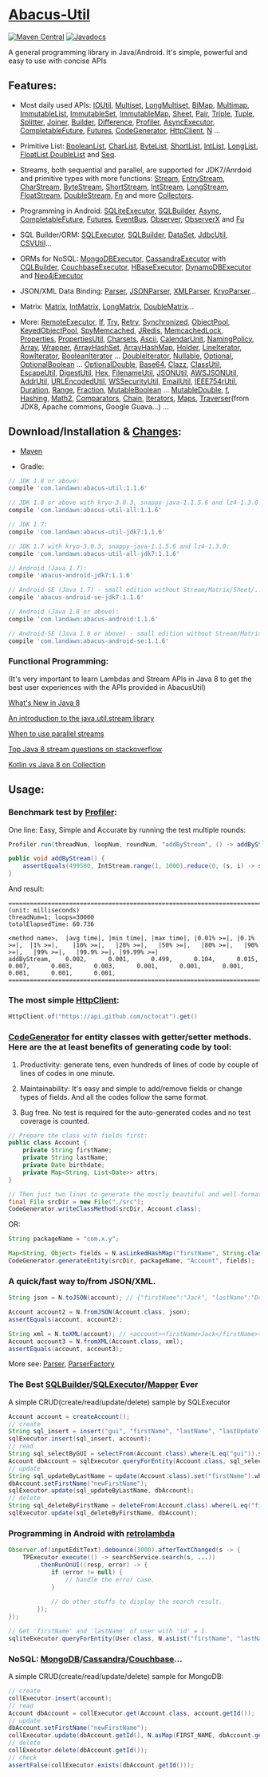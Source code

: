 # [Abacus-Util](http://www.landawn.com)

[![Maven Central](https://img.shields.io/maven-central/v/com.landawn/abacus-util.svg)](https://maven-badges.herokuapp.com/maven-central/com.landawn/abacus-util/)
[![Javadocs](https://www.javadoc.io/badge/com.landawn/abacus-util-all.svg)](https://www.javadoc.io/doc/com.landawn/abacus-util)

A general programming library in Java/Android. It's simple, powerful and easy to use with concise APIs

## Features:

* Most daily used APIs: [IOUtil][], [Multiset][], [LongMultiset][], [BiMap][], [Multimap][], [ImmutableList][], [ImmutableSet][], [ImmutableMap][], [Sheet][], [Pair][], [Triple][], [Tuple][], [Splitter][], [Joiner][], [Builder][], [Difference][], [Profiler][], [AsyncExecutor][], [CompletableFuture][], [Futures][], [CodeGenerator][], [HttpClient][], [N][] ...

* Primitive List: [BooleanList][], [CharList][], [ByteList][], [ShortList][], [IntList][], [LongList][], [FloatList][],[DoubleList][] and [Seq][].

* Streams, both sequential and parallel, are supported for JDK7/Anrdoid and primitive types with more functions: [Stream][], [EntryStream][], [CharStream][], [ByteStream][], [ShortStream][], [IntStream][], [LongStream][], [FloatStream][], [DoubleStream][], [Fn][] and more [Collectors][].

* Programming in Android: [SQLiteExecutor][], [SQLBuilder][], [Async][], [CompletableFuture][CompletableFuture_Android], [Futures][Futures_Android], [EventBus][], [Observer][], [ObserverX][] and [Fu][]

* SQL Builder/ORM: [SQLExecutor][], [SQLBuilder][], [DataSet][], [JdbcUtil][], [CSVUtil][]...

* ORMs for NoSQL: [MongoDBExecutor][], [CassandraExecutor][] with [CQLBuilder][], [CouchbaseExecutor][], [HBaseExecutor][], [DynamoDBExecutor][] and [Neo4jExecutor][]

* JSON/XML Data Binding: [Parser][], [JSONParser][], [XMLParser][], [KryoParser][]...

* Matrix: [Matrix][], [IntMatrix][], [LongMatrix][], [DoubleMatrix][]...

* More: [RemoteExecutor](https://static.javadoc.io/com.landawn/abacus-util/1.1.6/com/landawn/abacus/util/RemoteExecutor.html),
[If](https://static.javadoc.io/com.landawn/abacus-util/1.1.6/com/landawn/abacus/util/If.html),
[Try](https://static.javadoc.io/com.landawn/abacus-util/1.1.6/com/landawn/abacus/util/Try.html),
[Retry](https://static.javadoc.io/com.landawn/abacus-util/1.1.6/com/landawn/abacus/util/Retry.html),
[Synchronized](https://static.javadoc.io/com.landawn/abacus-util/1.1.6/com/landawn/abacus/util/Synchronized.html),
[ObjectPool](https://static.javadoc.io/com.landawn/abacus-util/1.1.6/com/landawn/abacus/pool/ObjectPool.html),
[KeyedObjectPool](https://static.javadoc.io/com.landawn/abacus-util/1.1.6/com/landawn/abacus/pool/KeyedObjectPool.html),
[SpyMemcached](https://static.javadoc.io/com.landawn/abacus-util/1.1.6/com/landawn/abacus/cache/SpyMemcached.html),
[JRedis](https://static.javadoc.io/com.landawn/abacus-util/1.1.6/com/landawn/abacus/cache/JRedis.html),
[MemcachedLock](https://static.javadoc.io/com.landawn/abacus-util/1.1.6/com/landawn/abacus/util/MemcachedLock.html),
[Properties](https://static.javadoc.io/com.landawn/abacus-util/1.1.6/com/landawn/abacus/util/Properties.html),
[PropertiesUtil](https://static.javadoc.io/com.landawn/abacus-util/1.1.6/com/landawn/abacus/util/PropertiesUtil.html),
[Charsets](https://static.javadoc.io/com.landawn/abacus-util/1.1.6/com/landawn/abacus/util/Charsets.html),
[Ascii](https://static.javadoc.io/com.landawn/abacus-util/1.1.6/com/landawn/abacus/util/Ascii.html),
[CalendarUnit](https://static.javadoc.io/com.landawn/abacus-util/1.1.6/com/landawn/abacus/util/CalendarUnit.html),
[NamingPolicy](https://static.javadoc.io/com.landawn/abacus-util/1.1.6/com/landawn/abacus/util/NamingPolicy.html),
[Array](https://static.javadoc.io/com.landawn/abacus-util/1.1.6/com/landawn/abacus/util/Array.html),
[Wrapper](https://static.javadoc.io/com.landawn/abacus-util/1.1.6/com/landawn/abacus/util/Wrapper.html),
[ArrayHashSet](https://static.javadoc.io/com.landawn/abacus-util/1.1.6/com/landawn/abacus/util/ArrayHashSet.html),
[ArrayHashMap](https://static.javadoc.io/com.landawn/abacus-util/1.1.6/com/landawn/abacus/util/ArrayHashMap.html),
[Holder](https://static.javadoc.io/com.landawn/abacus-util/1.1.6/com/landawn/abacus/util/Holder.html),
[LineIterator](https://static.javadoc.io/com.landawn/abacus-util/1.1.6/com/landawn/abacus/util/LineIterator.html),
[RowIterator](https://static.javadoc.io/com.landawn/abacus-util/1.1.6/com/landawn/abacus/util/RowIterator.html),
[BooleanIterator](https://static.javadoc.io/com.landawn/abacus-util/1.1.6/com/landawn/abacus/util/BooleanIterator.html)
...
[DoubleIterator](https://static.javadoc.io/com.landawn/abacus-util/1.1.6/com/landawn/abacus/util/DoubleIterator.html),
[Nullable](https://static.javadoc.io/com.landawn/abacus-util/1.1.6/com/landawn/abacus/util/Nullable.html),
[Optional](https://static.javadoc.io/com.landawn/abacus-util/1.1.6/com/landawn/abacus/util/Optional.html),
[OptionalBoolean](https://static.javadoc.io/com.landawn/abacus-util/1.1.6/com/landawn/abacus/util/OptionalBoolean.html)
...
[OptionalDouble](https://static.javadoc.io/com.landawn/abacus-util/1.1.6/com/landawn/abacus/util/OptionalDouble.html),
[Base64](https://static.javadoc.io/com.landawn/abacus-util/1.1.6/com/landawn/abacus/util/Base64.html),
[Clazz](https://static.javadoc.io/com.landawn/abacus-util/1.1.6/com/landawn/abacus/util/Clazz.html),
[ClassUtil](https://static.javadoc.io/com.landawn/abacus-util/1.1.6/com/landawn/abacus/util/ClassUtil.html),
[EscapeUtil](https://static.javadoc.io/com.landawn/abacus-util/1.1.6/com/landawn/abacus/util/EscapeUtil.html),
[DigestUtil](https://static.javadoc.io/com.landawn/abacus-util/1.1.6/com/landawn/abacus/util/DigestUtil.html),
[Hex](https://static.javadoc.io/com.landawn/abacus-util/1.1.6/com/landawn/abacus/util/Hex.html),
[FilenameUtil](https://static.javadoc.io/com.landawn/abacus-util/1.1.6/com/landawn/abacus/util/FilenameUtil.html),
[JSONUtil](https://static.javadoc.io/com.landawn/abacus-util/1.1.6/com/landawn/abacus/util/JSONUtil.html),
[AWSJSONUtil](https://static.javadoc.io/com.landawn/abacus-util/1.1.6/com/landawn/abacus/util/AWSJSONUtil.html),
[AddrUtil](https://static.javadoc.io/com.landawn/abacus-util/1.1.6/com/landawn/abacus/util/AddrUtil.html),
[URLEncodedUtil](https://static.javadoc.io/com.landawn/abacus-util/1.1.6/com/landawn/abacus/util/URLEncodedUtil.html),
[WSSecurityUtil](https://static.javadoc.io/com.landawn/abacus-util/1.1.6/com/landawn/abacus/util/WSSecurityUtil.html),
[EmailUtil](https://static.javadoc.io/com.landawn/abacus-util/1.1.6/com/landawn/abacus/util/EmailUtil.html),
[IEEE754rUtil](https://static.javadoc.io/com.landawn/abacus-util/1.1.6/com/landawn/abacus/util/IEEE754rUtil.html),
[Duration](https://static.javadoc.io/com.landawn/abacus-util/1.1.6/com/landawn/abacus/util/Duration.html),
[Range](https://static.javadoc.io/com.landawn/abacus-util/1.1.6/com/landawn/abacus/util/Range.html),
[Fraction](https://static.javadoc.io/com.landawn/abacus-util/1.1.6/com/landawn/abacus/util/Fraction.html),
[MutableBoolean](https://static.javadoc.io/com.landawn/abacus-util/1.1.6/com/landawn/abacus/util/MutableBoolean.html)
...
[MutableDouble](https://static.javadoc.io/com.landawn/abacus-util/1.1.6/com/landawn/abacus/util/MutableDouble.html),
[f](https://static.javadoc.io/com.landawn/abacus-util/1.1.6/com/landawn/abacus/util/f.html),
[Hashing](https://static.javadoc.io/com.landawn/abacus-util/1.1.6/com/landawn/abacus/hash/Hashing.html),
[Math2](https://static.javadoc.io/com.landawn/abacus-util/1.1.6/com/landawn/abacus/util/Math2.html),
[Comparators](https://static.javadoc.io/com.landawn/abacus-util/1.1.6/com/landawn/abacus/util/Comparators.html),
[Chain](https://static.javadoc.io/com.landawn/abacus-util/1.1.6/com/landawn/abacus/util/Chain.html),
[Iterators](https://static.javadoc.io/com.landawn/abacus-util/1.1.6/com/landawn/abacus/util/Iterators.html),
[Maps](https://static.javadoc.io/com.landawn/abacus-util/1.1.6/com/landawn/abacus/util/Maps.html),
[Traverser](https://static.javadoc.io/com.landawn/abacus-util/1.1.6/com/landawn/abacus/util/Traverser.html)(from JDK8, Apache commons, Google Guava...) ...


## Download/Installation & [Changes](https://github.com/landawn/AbacusUtil/blob/master/CHANGES.md):

* [Maven](http://search.maven.org/#search%7Cga%7C1%7Cg%3A%22com.landawn%22)

* Gradle:
```gradle
// JDK 1.8 or above:
compile 'com.landawn:abacus-util:1.1.6'

// JDK 1.8 or above with kryo-3.0.3, snappy-java-1.1.5.6 and lz4-1.3.0:
compile 'com.landawn:abacus-util-all:1.1.6'

// JDK 1.7:
compile 'com.landawn:abacus-util-jdk7:1.1.6'

// JDK 1.7 with kryo-3.0.3, snappy-java-1.1.5.6 and lz4-1.3.0:
compile 'com.landawn:abacus-util-all-jdk7:1.1.6'

// Android (Java 1.7):
compile 'abacus-android-jdk7:1.1.6'

// Android-SE (Java 1.7) - small edition without Stream/Matrix/Sheet/...:
compile 'abacus-android-se-jdk7:1.1.6'

// Android (Java 1.8 or above):
compile 'com.landawn:abacus-android:1.1.6'

// Android-SE (Java 1.8 or above) - small edition without Stream/Matrix/Sheet/...:
compile 'com.landawn:abacus-android-se:1.1.6'
```
### Functional Programming:
(It's very important to learn Lambdas and Stream APIs in Java 8 to get the best user experiences with the APIs provided in AbacusUtil)

[What's New in Java 8](https://leanpub.com/whatsnewinjava8/read)

[An introduction to the java.util.stream library](https://www.ibm.com/developerworks/library/j-java-streams-1-brian-goetz/index.html)

[When to use parallel streams](http://gee.cs.oswego.edu/dl/html/StreamParallelGuidance.html)

[Top Java 8 stream questions on stackoverflow](./Top_java_8_stream_questions_so.md)

[Kotlin vs Java 8 on Collection](./Java_Kotlin.md)


## Usage:

### Benchmark test by [Profiler][]:

One line: Easy, Simple and Accurate by running the test multiple rounds:
```java
Profiler.run(threadNum, loopNum, roundNum, "addByStream", () -> addByStream()).printResult();

public void addByStream() {
    assertEquals(499500, IntStream.range(1, 1000).reduce(0, (s, i) -> s += i));
}

```
And result:
```
========================================================================================================================
(unit: milliseconds)
threadNum=1; loops=30000
totalElapsedTime: 60.736

<method name>,  |avg time|, |min time|, |max time|, |0.01% >=|, |0.1% >=|,  |1% >=|,    |10% >=|,   |20% >=|,   |50% >=|,   |80% >=|,   |90% >=|,   |99% >=|,   |99.9% >=|, |99.99% >=|
addByStream,    0.002,      0.001,      0.499,      0.104,      0.015,      0.007,      0.003,      0.003,      0.001,      0.001,      0.001,      0.001,      0.001,      0.001,      
========================================================================================================================
```
### The most simple [HttpClient][]:

```java
HttpClient.of("https://api.github.com/octocat").get()
```

### [CodeGenerator](https://static.javadoc.io/com.landawn/abacus-util/1.1.6/com/landawn/abacus/util/CodeGenerator.html) for entity classes with getter/setter methods. Here are the at least benefits of generating code by tool:

1. Productivity: generate tens, even hundreds of lines of code by couple of lines of codes in one minute.

2. Maintainability: It's easy and simple to add/remove fields or change types of fields. And all the codes follow the same format.

3. Bug free. No test is required for the auto-generated codes and no test coverage is counted. 

```java
// Prepare the class with fields first:
public class Account {
    private String firstName;
    private String lastName;
    private Date birthdate;
    private Map<String, List<Date>> attrs;
}

// Then just two lines to generate the mostly beautiful and well-formatted entity class:
final File srcDir = new File("./src");
CodeGenerator.writeClassMethod(srcDir, Account.class);
```
OR:

```java
String packageName = "com.x.y";

Map<String, Object> fields = N.asLinkedHashMap("firstName", String.class, "lastName", String.class, "birthdate", Date.class, "attrs", "Map<String, List<java.sql.Date>>");
CodeGenerator.generateEntity(srcDir, packageName, "Account", fields);
```

### A quick/fast way to/from JSON/XML.
```java
String json = N.toJSON(account); // {"firstName":"Jack", "lastName":"Do", "birthDate":1495815803177}

Account account2 = N.fromJSON(Account.class, json);
assertEquals(account, account2);

String xml = N.toXML(account); // <account><firstName>Jack</firstName><lastName>Do</lastName><birthDate>1495815803177</birthDate></account>
Account account3 = N.fromXML(Account.class, xml);
assertEquals(account, account3);
```

More see: [Parser](https://static.javadoc.io/com.landawn/abacus-util/1.1.6/com/landawn/abacus/parser/Parser.html), [ParserFactory](https://static.javadoc.io/com.landawn/abacus-util/1.1.6/com/landawn/abacus/parser/ParserFactory.html)

### The Best [SQLBuilder][]/[SQLExecutor][]/[Mapper] Ever
A simple CRUD(create/read/update/delete) sample by SQLExecutor

```java
Account account = createAccount();
// create
String sql_insert = insert("gui", "firstName", "lastName", "lastUpdateTime").into(Account.class).sql();
sqlExecutor.insert(sql_insert, account);
// read
String sql_selectByGUI = selectFrom(Account.class).where(L.eq("gui")).sql();
Account dbAccount = sqlExecutor.queryForEntity(Account.class, sql_selectByGUI, account);
// update
String sql_updateByLastName = update(Account.class).set("firstName").where(L.eq("lastName")).sql();
dbAccount.setFirstName("newFirstName");
sqlExecutor.update(sql_updateByLastName, dbAccount);
// delete
String sql_deleteByFirstName = deleteFrom(Account.class).where(L.eq("firstName)).sql();
sqlExecutor.update(sql_deleteByFirstName, dbAccount);
```

### Programming in Android with [retrolambda](https://github.com/orfjackal/retrolambda)

```java
Observer.of(inputEditText).debounce(3000).afterTextChanged(s -> {
    TPExecutor.execute(() -> searchService.search(s, ...))
        .thenRunOnUI((resp, error) -> {
            if (error != null) {
                // handle the error case.
            }
            
            // do other stuffs to display the search result.            
        });
});

// Get 'firstName' and 'lastName' of user with 'id' = 1.             
sqliteExecutor.queryForEntity(User.class, N.asList("firstName", "lastName"), eq("id", 1));
```

### NoSQL: [MongoDB][MongoDBExecutor]/[Cassandra][CassandraExecutor]/[Couchbase][CouchbaseExecutor]...
A simple CRUD(create/read/update/delete) sample for MongoDB:
```java
// create
collExecutor.insert(account);
// read
Account dbAccount = collExecutor.get(Account.class, account.getId());
// update
dbAccount.setFirstName("newFirstName");
collExecutor.update(dbAccount.getId(), N.asMap(FIRST_NAME, dbAccount.getFirstName()));
// delete
collExecutor.delete(dbAccount.getId());
// check
assertFalse(collExecutor.exists(dbAccount.getId()));
```


[IOUtil]: https://static.javadoc.io/com.landawn/abacus-util/1.1.6/com/landawn/abacus/util/IOUtil.html
[Multiset]: https://static.javadoc.io/com.landawn/abacus-util/1.1.6/com/landawn/abacus/util/Multiset.html
[LongMultiset]: https://static.javadoc.io/com.landawn/abacus-util/1.1.6/com/landawn/abacus/util/LongMultiset.html
[BiMap]: https://static.javadoc.io/com.landawn/abacus-util/1.1.6/com/landawn/abacus/util/BiMap.html
[Multimap]: https://static.javadoc.io/com.landawn/abacus-util/1.1.6/com/landawn/abacus/util/Multimap.html
[ImmutableList]: https://static.javadoc.io/com.landawn/abacus-util/1.1.6/com/landawn/abacus/util/ImmutableList.html
[ImmutableSet]: https://static.javadoc.io/com.landawn/abacus-util/1.1.6/com/landawn/abacus/util/ImmutableSet.html
[ImmutableMap]: https://static.javadoc.io/com.landawn/abacus-util/1.1.6/com/landawn/abacus/util/ImmutableMap.html
[Sheet]: https://static.javadoc.io/com.landawn/abacus-util/1.1.6/com/landawn/abacus/util/Sheet.html
[Pair]: https://static.javadoc.io/com.landawn/abacus-util/1.1.6/com/landawn/abacus/util/Pair.html
[Triple]: https://static.javadoc.io/com.landawn/abacus-util/1.1.6/com/landawn/abacus/util/Triple.html
[Tuple]: https://static.javadoc.io/com.landawn/abacus-util/1.1.6/com/landawn/abacus/util/Tuple.html
[Splitter]: https://static.javadoc.io/com.landawn/abacus-util/1.1.6/com/landawn/abacus/util/Splitter.html
[Joiner]: https://static.javadoc.io/com.landawn/abacus-util/1.1.6/com/landawn/abacus/util/Joiner.html
[Builder]: https://static.javadoc.io/com.landawn/abacus-util/1.1.6/com/landawn/abacus/util/Builder.html
[Difference]: https://static.javadoc.io/com.landawn/abacus-util/1.1.6/com/landawn/abacus/util/Difference.html
[Profiler]: https://static.javadoc.io/com.landawn/abacus-util/1.1.6/com/landawn/abacus/util/Profiler.html
[AsyncExecutor]: https://static.javadoc.io/com.landawn/abacus-util/1.1.6/com/landawn/abacus/util/AsyncExecutor.html
[CompletableFuture]: https://static.javadoc.io/com.landawn/abacus-util/1.1.6/com/landawn/abacus/util/CompletableFuture.html
[Futures]: https://static.javadoc.io/com.landawn/abacus-util/1.1.6/com/landawn/abacus/util/Futures.html
[CodeGenerator]: https://static.javadoc.io/com.landawn/abacus-util/1.1.6/com/landawn/abacus/util/CodeGenerator.html
[HttpClient]: https://static.javadoc.io/com.landawn/abacus-util/1.1.6/com/landawn/abacus/http/HttpClient.html
[N]:https://static.javadoc.io/com.landawn/abacus-util/1.1.6/com/landawn/abacus/util/N.html

[BooleanList]: https://static.javadoc.io/com.landawn/abacus-util/1.1.6/com/landawn/abacus/util/BooleanList.html
[CharList]: https://static.javadoc.io/com.landawn/abacus-util/1.1.6/com/landawn/abacus/util/CharList.html
[ByteList]: https://static.javadoc.io/com.landawn/abacus-util/1.1.6/com/landawn/abacus/util/ByteList.html
[ShortList]: https://static.javadoc.io/com.landawn/abacus-util/1.1.6/com/landawn/abacus/util/ShortList.html
[IntList]: https://static.javadoc.io/com.landawn/abacus-util/1.1.6/com/landawn/abacus/util/IntList.html
[LongList]: https://static.javadoc.io/com.landawn/abacus-util/1.1.6/com/landawn/abacus/util/LongList.html
[FloatList]: https://static.javadoc.io/com.landawn/abacus-util/1.1.6/com/landawn/abacus/util/FloatList.html
[DoubleList]: https://static.javadoc.io/com.landawn/abacus-util/1.1.6/com/landawn/abacus/util/DoubleList.html
[Seq]: https://static.javadoc.io/com.landawn/abacus-util/1.1.6/com/landawn/abacus/util/Seq.html

[Stream]: https://static.javadoc.io/com.landawn/abacus-util/1.1.6/com/landawn/abacus/util/stream/Stream.html
[EntryStream]: https://static.javadoc.io/com.landawn/abacus-util/1.1.6/com/landawn/abacus/util/stream/EntryStream.html
[CharStream]: https://static.javadoc.io/com.landawn/abacus-util/1.1.6/com/landawn/abacus/util/stream/CharStream.html
[ByteStream]: https://static.javadoc.io/com.landawn/abacus-util/1.1.6/com/landawn/abacus/util/stream/ByteStream.html
[ShortStream]: https://static.javadoc.io/com.landawn/abacus-util/1.1.6/com/landawn/abacus/util/stream/ShortStream.html
[IntStream]: https://static.javadoc.io/com.landawn/abacus-util/1.1.6/com/landawn/abacus/util/stream/IntStream.html
[LongStream]: https://static.javadoc.io/com.landawn/abacus-util/1.1.6/com/landawn/abacus/util/stream/LongStream.html
[FloatStream]: https://static.javadoc.io/com.landawn/abacus-util/1.1.6/com/landawn/abacus/util/stream/FloatStream.html
[DoubleStream]: https://static.javadoc.io/com.landawn/abacus-util/1.1.6/com/landawn/abacus/util/stream/DoubleStream.html
[Fn]: https://static.javadoc.io/com.landawn/abacus-util/1.1.6/com/landawn/abacus/util/Fn.html
[Collectors]: https://static.javadoc.io/com.landawn/abacus-util/1.1.6/com/landawn/abacus/util/stream/Collectors.html

[SQLiteExecutor]: https://static.javadoc.io/com.landawn/abacus-util/1.1.6/com/landawn/abacus/android/util/SQLiteExecutor.html
[SQLBuilder]: https://static.javadoc.io/com.landawn/abacus-util/1.1.6/com/landawn/abacus/util/SQLBuilder.html
[Async]: https://static.javadoc.io/com.landawn/abacus-util/1.1.6/com/landawn/abacus/android/util/Async.html
[CompletableFuture_Android]: https://static.javadoc.io/com.landawn/abacus-util/1.1.6/com/landawn/abacus/android/util/CompletableFuture.html
[Futures_Android]: https://static.javadoc.io/com.landawn/abacus-util/1.1.6/com/landawn/abacus/android/util/Futures.html
[EventBus]: https://static.javadoc.io/com.landawn/abacus-util/1.1.6/com/landawn/abacus/eventBus/EventBus.html
[Observer]: https://static.javadoc.io/com.landawn/abacus-util/1.1.6/com/landawn/abacus/android/util/Observer.html
[ObserverX]: https://static.javadoc.io/com.landawn/abacus-util/1.1.6/com/landawn/abacus/android/util/ObserverX.html
[Fu]: https://static.javadoc.io/com.landawn/abacus-util/1.1.6/com/landawn/abacus/android/util/Fu.html

[SQLExecutor]: https://static.javadoc.io/com.landawn/abacus-util/1.1.6/com/landawn/abacus/util/SQLExecutor.html
[Mapper]: https://static.javadoc.io/com.landawn/abacus-util/1.1.6/com/landawn/abacus/util/SQLExecutor.Mapper.html
[SQLBuilder]: https://static.javadoc.io/com.landawn/abacus-util/1.1.6/com/landawn/abacus/util/SQLBuilder.html
[DataSet]: https://static.javadoc.io/com.landawn/abacus-util/1.1.6/com/landawn/abacus/DataSet.html
[JdbcUtil]: https://static.javadoc.io/com.landawn/abacus-util/1.1.6/com/landawn/abacus/util/JdbcUtil.html
[CSVUtil]: https://static.javadoc.io/com.landawn/abacus-util/1.1.6/com/landawn/abacus/util/CSVUtil.html

[MongoDBExecutor]: https://static.javadoc.io/com.landawn/abacus-util/1.1.6/com/landawn/abacus/util/MongoDBExecutor.html
[CassandraExecutor]: https://static.javadoc.io/com.landawn/abacus-util/1.1.6/com/landawn/abacus/util/CassandraExecutor.html
[CQLBuilder]: https://static.javadoc.io/com.landawn/abacus-util/1.1.6/com/landawn/abacus/util/CQLBuilder.html
[CouchbaseExecutor]: https://static.javadoc.io/com.landawn/abacus-util/1.1.6/com/landawn/abacus/util/CouchbaseExecutor.html
[HBaseExecutor]: https://static.javadoc.io/com.landawn/abacus-util/1.1.6/com/landawn/abacus/util/HBaseExecutor.html
[DynamoDBExecutor]: https://static.javadoc.io/com.landawn/abacus-util/1.1.6/com/landawn/abacus/util/DynamoDBExecutor.html
[Neo4jExecutor]: https://static.javadoc.io/com.landawn/abacus-util/1.1.6/com/landawn/abacus/util/Neo4jExecutor.html

[Parser]: https://static.javadoc.io/com.landawn/abacus-util/1.1.6/com/landawn/abacus/parser/Parser.html
[JSONParser]: https://static.javadoc.io/com.landawn/abacus-util/1.1.6/com/landawn/abacus/parser/JSONParser.html
[XMLParser]: https://static.javadoc.io/com.landawn/abacus-util/1.1.6/com/landawn/abacus/parser/XMLParser.html
[KryoParser]: https://static.javadoc.io/com.landawn/abacus-util/1.1.6/com/landawn/abacus/parser/KryoParser.html

[Matrix]: https://static.javadoc.io/com.landawn/abacus-util/1.1.6/com/landawn/abacus/util/Matrix.html
[IntMatrix]: https://static.javadoc.io/com.landawn/abacus-util/1.1.6/com/landawn/abacus/util/IntMatrix.html
[LongMatrix]: https://static.javadoc.io/com.landawn/abacus-util/1.1.6/com/landawn/abacus/util/LongMatrix.html
[DoubleMatrix]: https://static.javadoc.io/com.landawn/abacus-util/1.1.6/com/landawn/abacus/util/DoubleMatrix.html
